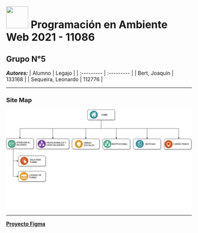 # <img src="http://www.atunlu.org.ar/wp-content/uploads/2018/12/logo-unlu.png" height="60" width="60"/> Programación en Ambiente Web 2021 - 11086

## Grupo N°5

**_Autores:_**
| Alumno | Legajo |
| :--------- | :--------- |
| Bert, Joaquin | 133168 |
| Sequeira, Leonardo | 112776 |

---

### Site Map

![Site Map](https://github.com/leoseq/paw_2021_grupo5/blob/main/images/SiteMap.png "Site Map")

---

[**Proyecto Figma**](https://www.figma.com/file/MK7rWjurfTGyPTFLBqy9gA/Wireframs?node-id=0%3A1)
